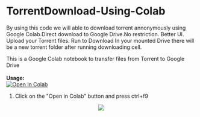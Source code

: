 # TorrentDownload-Using-Colab
By using this code we will able to download torrent annonymously using Google Colab.Direct download to Google Drive.No restriction. Better UI. Upload your Torrent files. Run to Download In your mounted Drive there will be a new torrent folder after running downloading cell. 

This is a Google Colab notebook to transfer files from Torrent to Google Drive
<br><br><b>Usage:</b>
<br>
<a href="https://colab.research.google.com/github/RupomChowdhury/DownloadTorrent-to-GDrive/blob/main/GDriveTorrentDownloader-SeedBox.ipynb" target="_parent\"><img src="https://colab.research.google.com/assets/colab-badge.svg" alt="Open In Colab"/></a>
1. Click on the "Open in Colab" button and press ctrl+f9

<p align="center">
    <a href="https://opencollective.com/badgen"><img src="hhttps://badgen.net/github/status/micromatch/micromatch/4.0.1"/></a>
</p>
